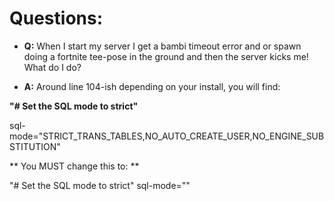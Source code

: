   
# Questions: #

* **Q:** When I start my server I get a bambi timeout error and or spawn doing a fortnite tee-pose in the ground and then the server kicks me! What do I do?

* **A:** Around line 104-ish depending on your install, you will find:

**"# Set the SQL mode to strict"**

sql-mode="STRICT_TRANS_TABLES,NO_AUTO_CREATE_USER,NO_ENGINE_SUBSTITUTION"

** You MUST change this to: **

"# Set the SQL mode to strict"
sql-mode=""

